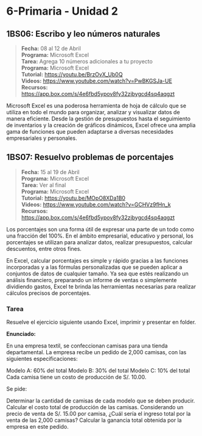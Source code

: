 # 6-Primaria - Unidad 2

## 1BS06: Escribo y leo números naturales

> <i class="bi bi-calendar"></i> **Fecha:** 08 al 12 de Abril<br><i class="bi bi-laptop"></i> **Programa:** Microsoft Excel <br><i class="bi bi-clipboard-check"></i> **Tarea:** Agrega 10 números adicionales a tu proyecto<br><i class="bi bi-laptop"></i> **Programa:** Microsoft Excel <br><i class="bi bi-play-circle"></i> **Tutorial:** https://youtu.be/BrzOvX_Ub0Q <br><i class="bi bi-youtube txt-red"></i> **Videos:** https://www.youtube.com/watch?v=PwBKGSJa-UE<br><i class="bi bi-files"></i> **Recursos:** https://app.box.com/s/4e6fbd5ypov8fy32zjbygcd4sq4aqgzt

Microsoft Excel es una poderosa herramienta de hoja de cálculo que se utiliza en todo el mundo para organizar, analizar y visualizar datos de manera eficiente. Desde la gestión de presupuestos hasta el seguimiento de inventarios y la creación de gráficos dinámicos, Excel ofrece una amplia gama de funciones que pueden adaptarse a diversas necesidades empresariales y personales.

<div class="currentTheme">

## 1BS07: Resuelvo problemas de porcentajes

> <i class="bi bi-calendar"></i> **Fecha:** 15 al 19 de Abril<br><i class="bi bi-laptop"></i> **Programa:** Microsoft Excel <br><i class="bi bi-clipboard-check"></i> **Tarea:** Ver al final<br><i class="bi bi-laptop"></i> **Programa:** Microsoft Excel <br><i class="bi bi-play-circle"></i> **Tutorial:** https://youtu.be/MOpO8XDa1B0 <br><i class="bi bi-youtube txt-red"></i> **Videos:** https://www.youtube.com/watch?v=GCHVz9fHn_k<br><i class="bi bi-files"></i> **Recursos:** https://app.box.com/s/4e6fbd5ypov8fy32zjbygcd4sq4aqgzt

Los porcentajes son una forma útil de expresar una parte de un todo como una fracción del 100%. En el ámbito empresarial, educativo y personal, los porcentajes se utilizan para analizar datos, realizar presupuestos, calcular descuentos, entre otros fines.

En Excel, calcular porcentajes es simple y rápido gracias a las funciones incorporadas y a las fórmulas personalizadas que se pueden aplicar a conjuntos de datos de cualquier tamaño. Ya sea que estés realizando un análisis financiero, preparando un informe de ventas o simplemente dividiendo gastos, Excel te brinda las herramientas necesarias para realizar cálculos precisos de porcentajes.

### Tarea

Resuelve el ejercicio siguiente usando Excel, imprimir y presentar en folder.

**Enunciado:**

En una empresa textil, se confeccionan camisas para una tienda departamental. La empresa recibe un pedido de 2,000 camisas, con las siguientes especificaciones:

Modelo A: 60% del total
Modelo B: 30% del total
Modelo C: 10% del total
Cada camisa tiene un costo de producción de S/. 10.00.

Se pide:

Determinar la cantidad de camisas de cada modelo que se deben producir.
Calcular el costo total de producción de las camisas.
Considerando un precio de venta de S/. 15.00 por camisa, ¿Cuál sería el ingreso total por la venta de las 2,000 camisas?
Calcular la ganancia total obtenida por la empresa en este pedido.

</div>